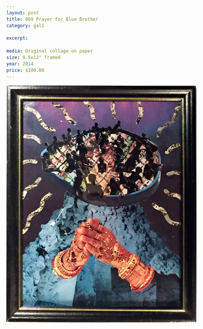 ```yaml
---
layout: post
title: 009 Prayer for Blue Brother
category: gal1

excerpt: 

media: Original collage on paper
size: 9.5x12" framed 
year: 2014
price: $100.00
---
```


<img src="img/gal/009.jpg" />
